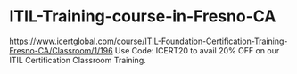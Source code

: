 # ITIL-Training-course-in-Fresno-CA
https://www.icertglobal.com/course/ITIL-Foundation-Certification-Training-Fresno-CA/Classroom/1/196         Use Code: ICERT20 to avail 20% OFF on our ITIL Certification Classroom Training.
